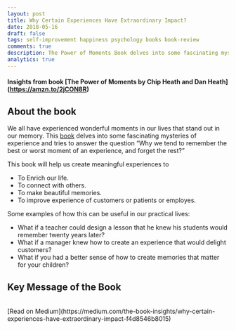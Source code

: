```yaml
---
layout: post
title: Why Certain Experiences Have Extraordinary Impact?
date: 2018-05-16
draft: false
tags: self-improvement happiness psychology books book-review
comments: true
description: The Power of Moments Book delves into some fascinating mysteries of experience and tries to answer the question Why we tend to remember the best or worst moment of an experience, and forget the rest?
analytics: true
---
```

#### Insights from book [The Power of Moments by Chip Heath and Dan Heath] (https://amzn.to/2jCON8R)

## About the book
We all have experienced wonderful moments in our lives that stand out in our memory. This [book](https://amzn.to/2jCON8R) delves into some fascinating mysteries of experience and tries to answer the question “Why we tend to remember the best or worst moment of an experience, and forget the rest?”

This book will help us create meaningful experiences to

* To Enrich our life.
* To connect with others.
* To make beautiful memories.
* To improve experience of customers or patients or employes.

Some examples of how this can be useful in our practical lives:

* What if a teacher could design a lesson that he knew his students would remember twenty years later?
* What if a manager knew how to create an experience that would delight customers?
* What if you had a better sense of how to create memories that matter for your children?

## Key Message of the Book

<br>
[Read on Medium](https://medium.com/the-book-insights/why-certain-experiences-have-extraordinary-impact-f4d8546b8015)
